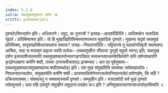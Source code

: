 ```yaml
---
index: 5.2.6
sutra: यथामुखसंमुखस्य दर्शनः खः
vritti: padamanjari
---
```


 दृश्यतेऽस्मिन्दर्शन इति। अधिकरणे। ल्युट्, कः पुनरसौ ? इत्याह--आदर्शादिरिति। आदिशब्देन जलादिकं गृह्यते। प्रतिबिम्बाश्रय इति। यो हि मुखादिप्रतिविम्बस्याश्रयस्तत्र मुखादिकं दृश्यते। मुखस्य सदृशं यथामुखं प्रतिविम्बम्, सादृश्यप्रतिषेधात्कथमत्र समासः? तत्राह--निपातनादिति। भट्टिकाव्ये तु पदार्थानतिवृतौ यथाशबप्द आश्रितः, तथा च मायामृगं प्रकृत्य भवति श्लोकः--ठ्यथामुखीनः सीतायाः पुप्लुवे वहुलो भवन्ऽ इति, यथामुखं दर्शन इत्यव्ययीभावस्यापि यथामुखशब्दस्योन्मतगङ्गादिवत् सत्वचनत्वात्कर्मशक्तियोगे सति दर्शनशब्दयोगे कृद्योगलक्षणा कर्मणि षष्ठी, तस्याः ठ्नाव्ययीभावात्ऽ इत्यम्भावः। अत एव पूर्वमुक्तम्--ठ्यथामुखशब्दात्संमुखशब्दाच्च षष्ठीसमर्थात्ऽ इति। समं मुखं संमुखमिति समशब्दः सर्वशब्दपर्यायः। निपातनादन्त्यलोपः, संमुखस्येति कर्मणि षष्ठी। प्रत्ययसन्नियोगेनान्त्यलोपनिपातनान्नेदं प्रयोगार्हम्, किं तर्हि ? प्रक्रियावाक्यम्। संशब्दस्तु न समशब्दस्यार्थे दृश्यते। सम्मुखीन इति। यत्रादर्शादौ सर्वं मुखं दृश्यते तदेवमुच्यते। कथं तहि ठ्संयुगे संमुखीनं तमुद्यन्तं प्रसहेत कःऽ इति ? अभिमुखावस्तानात्साधर्म्याद्भविष्यति ॥